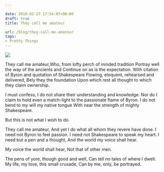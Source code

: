 ```yaml
---

date: 2010-02-27 17:54:07+00:00
draft: true
title: They call me amateur

url: /blog/they-call-me-amateur
tags:
- Pretty Things
---
```


![](http://static1.squarespace.com/static/5b29b282b27e39d3891a137e/5b29d50ac07b083624e43ad2/5b29d50bc07b083624e43afd/1529468454765/people-coffee-notes-tea-e1498096075250.jpg)

  



They call me amateur,Who, from lofty perch of minded tradition
Portray well the way of the ancients and
Continue on as is the expectation.
With citation of Byron and quotation of Shakespeare
Flowing, eloquent, rehearsed and delivered,
Bely they the foundation
Upon which rest all thought to which they claim ownership.




I must confess,
I do not share their understanding and knowledge.
Nor do I claim to hold even a match-light to the passionate flame of Byron.
I do not bend to my will my native tongue
With near the strength of mighty Shakespeare.




But this is not what I wish to do.




They call me amateur,
And yet I do what all whom they revere have done.
I need not Byron to feel passion.
I need not Shakespeare to speak my heart.
I need but a pen and a thought,
And the world my voice shall hear.




My voice the world shall hear,
Not that of other men.




The pens of yore, though good and well,
Can tell no tales of where I dwell.
My life, my love, this small crusade,
Can by me, only, be portrayed.
